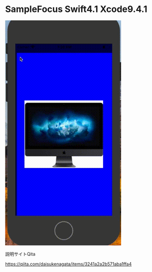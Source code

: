 # SampleFocus Swift4.1 Xcode9.4.1

![](https://github.com/daisukenagata/SampleFocus/blob/master/Focus.gif?raw=true)

説明サイトQita

https://qiita.com/daisukenagata/items/3241a2a2b571aba1ffa4
